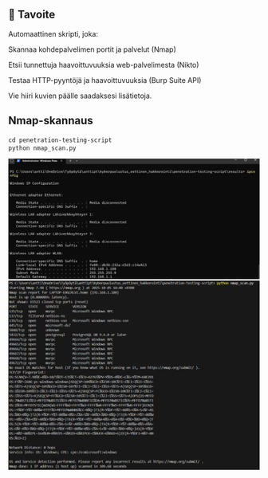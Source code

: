 ## 🎯 Tavoite

Automaattinen skripti, joka:

Skannaa kohdepalvelimen portit ja palvelut (Nmap)

Etsii tunnettuja haavoittuvuuksia web-palvelimesta (Nikto)

Testaa HTTP-pyyntöjä ja haavoittuvuuksia (Burp Suite API)

Vie hiiri kuvien päälle saadaksesi lisätietoja.

## Nmap-skannaus

```
cd penetration-testing-script
python nmap_scan.py

```
<img src="kuvat/kuva1.png" alt="oma IP-osoite" title="oma IP-osoite">

<img src="kuvat/kuva2.png" alt="nmap_scan tulokset" title="nmap_scan tulokset">
